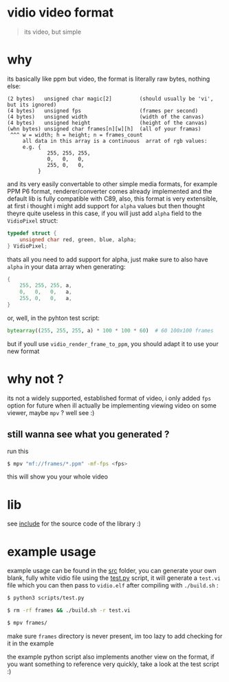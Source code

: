 # vidio video format

> its video, but simple

# why

its basically like ppm but video, the format is literally
raw bytes, nothing else:

    (2 bytes)   unsigned char magic[2]         (should usually be 'vi', but its ignored)
    (4 bytes)   unsigned fps                   (frames per second)
    (4 bytes)   unsigned width                 (width of the canvas)
    (4 bytes)   unsigned height                (height of the canvas)
    (whn bytes) unsigned char frames[n][w][h]  (all of your framas)
     ^^^ w = width; h = height; n = frames_count
         all data in this array is a continuous  arrat of rgb values:
         e.g. {
                 255, 255, 255,
                 0,   0,   0,
                 255, 0,   0,
              }

and its very easily convertable to other simple media formats, for example
PPM P6 format, renderer/converter comes already implemented and the default
lib is fully compatible with C89, also, this format is very extensible,
at first i thought i might add support for `alpha` values but then thought
theyre quite useless in this case, if you will just add `alpha` field to
the `VidioPixel` struct:

```c
typedef struct {
    unsigned char red, green, blue, alpha;
} VidioPixel;
```

thats all you need to add support for alpha, just make sure to also have
`alpha` in your data array when generating:

```c
{
    255, 255, 255, a,
    0,   0,   0,   a,
    255, 0,   0,   a,
}
```

or, well, in the pyhton test script:

```py
bytearray((255, 255, 255, a) * 100 * 100 * 60)  # 60 100x100 frames
```

but if youll use `vidio_render_frame_to_ppm`, you should adapt it
to use your new format

# why not ?

its not a widely supported, established format of video, i only
added `fps` option for future when ill actually be implementing
viewing video on some viewer, maybe `mpv` ? well see :)

## still wanna see what you generated ?

run this

```sh
$ mpv "mf://frames/*.ppm" -mf-fps <fps>
```

this will show you your whole video

# lib

see [include](/include) for the source code of the library :)

# example usage

example usage can be found in the [src](/src) folder, you can generate
your own blank, fully white vidio file using the [test.py](/scripts/test.py)
script, it will generate a `test.vi` file which you can then pass
to `vidio.elf` after compiling with `./build.sh` :

```sh
$ python3 scripts/test.py

$ rm -rf frames && ./build.sh -r test.vi

$ mpv frames/
```

make sure `frames` directory is never present, im too lazy to
add checking for it in the example

the example python script also implements another view on the
format, if you want something to reference very quickly, take
a look at the test script :)
